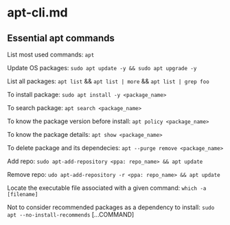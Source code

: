 # apt-cli.md

## Essential apt commands

List most used commands: `apt`

Update OS packages: `sudo apt update -y && sudo apt upgrade -y`

List all packages: `apt list` && `apt list | more` && `apt list | grep foo`

To install package: `sudo apt install -y <package_name>`

To search package: `apt search <package_name>`

To know the package version before install: `apt policy <package_name>`

To know the package details: `apt show <package_name>`

To delete package and its dependecies: `apt --purge remove <package_name>`

Add repo: `sudo apt-add-repository <ppa: repo_name> && apt update`

Remove repo: `udo apt-add-repository -r <ppa: repo_name> && apt update`

Locate the executable file associated with a given command: `which -a [filename]`

Not to consider recommended packages as a dependency to install: `sudo apt --no-install-recommends` [...COMMAND]
